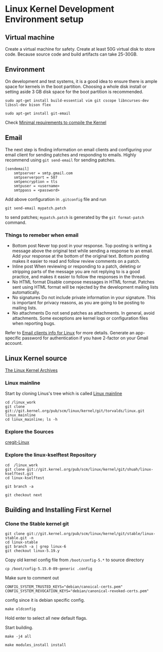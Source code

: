 # Linux Kernel Development Environment setup

## Virtual machine

Create a virtual machine for safety. Create at least 50G virtual disk to store code. Because source code and build artifacts
can take 25-30GB.

## Environment

On development and test systems, it is a good idea to ensure there is ample space for kernels in the boot partition.
Choosing a whole disk install or setting aside 3 GB disk space for the boot partition is recommended.

	sudo apt-get install build-essential vim git cscope libncurses-dev libssl-dev bison flex

	sudo apt-get install git-email

Check [Minimal requirements to compile the Kernel](https://www.kernel.org/doc/html/latest/process/changes.html)

## Email

The next step is finding information on email clients and configuring your email client for sending patches and responding to emails.
Highly recommend using `git send-email` for sending patches.

    [sendemail]
        smtpserver = smtp.gmail.com
        smtpserverport = 587
        smtpencryption = tls
        smtpuser = <username>
        smtppass = <password>

Add above configuration in `.gitconfig` file and run 
    
    git send-email mypatch.patch

to send patches; `mypatch.patch` is generated by the `git format-patch` command.

### Things to remeber when email

- Bottom post
    Never top post in your response. Top posting is writing a message above the original text while sending a response to an email. 
    Add your response at the bottom of the original text. Bottom posting makes it easier to read and follow review comments on a patch.
- Inline post
    When reviewing or responding to a patch, deleting or stripping parts of the message you are not replying to is a good practice,
    and makes it easier to follow the responses in the thread.
- No HTML format
    Disable compose messages in HTML format. Patches sent using HTML format will be rejected
    by the development mailing lists automatically.
- No signatures
    Do not include private information in your signature.
    This is important for privacy reasons, as you are going to be posting to mailing lists.
- No attachments
    Do not send patches as attachments.
    In general, avoid attachments. Some exceptions are kernel logs or configuration files when reporting bugs.

Refer to [Email clients info for Linux](https://www.kernel.org/doc/html/latest/process/email-clients.html) for more details.
Generate an app-specific password for authentication if you have 2-factor on your Gmail account.

## Linux Kernel source
[The Linux Kernel Archives](https://www.kernel.org/)

### Linux mainline

Start by cloning Linus's tree which is called [Linux mainline](https://git.kernel.org/pub/scm/linux/kernel/git/torvalds/linux.git/)

    cd /linux_work
    git clone git://git.kernel.org/pub/scm/linux/kernel/git/torvalds/linux.git linux_mainline
    cd linux_mainline; ls -h

### Explore the Sources

[cregit-Linux](https://cregit.linuxsources.org/)

### Explore the linux-kselftest Repository

    cd  /linux_work
    git clone git://git.kernel.org/pub/scm/linux/kernel/git/shuah/linux-kselftest.git
    cd linux-kselftest
    
    git branch -a
    
    git checkout next

## Building and Installing First Kernel

### Clone the Stable kernel git
    
    git clone git://git.kernel.org/pub/scm/linux/kernel/git/stable/linux-stable.git -n
    cd linux-stable
    git branch -a | grep linux-6
    git checkout linux-5.19.y

Copy old kernel config file from `/boot/config-5.*` to source directory
    
    cp /boot/cofig-5.15.0-89-generic .config

Make sure to comment out 

    CONFIG_SYSTEM_TRUSTED_KEYS="debian/canoical-certs.pem"
    CONFIG_SYSTEM_REVOCATION_KEYS="debian/canonical-revoked-certs.pem"

config since it is debian specific config.

    make oldconfig


Hold enter to select all new default flags.

Start building.

    make -j4 all

    make modules_install install



